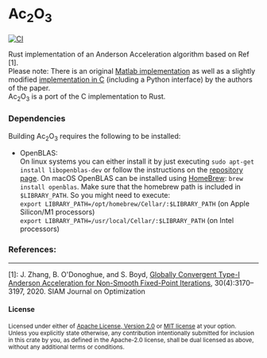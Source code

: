# Ac<sub>2</sub>O<sub>3</sub>
[![CI](https://github.com/dialect-rs/ac2o3/actions/workflows/CI.yml/badge.svg)](https://github.com/dialect-rs/ac2o3/actions/workflows/CI.yml)


Rust implementation of an Anderson Acceleration algorithm based on Ref [1].<br>
Please note: There is an original [Matlab implementation](https://web.stanford.edu/~boyd/papers/nonexp_global_aa1.html)
as well as a slightly modified [implementation in C](https://www.cvxgrp.org/scs/algorithm/acceleration.html) (including 
a Python interface) by the authors of the paper.<br>
Ac<sub>2</sub>O<sub>3</sub> is a port of the C implementation to Rust.

### Dependencies
Building Ac<sub>2</sub>O<sub>3</sub> requires the following to be installed: 
- OpenBLAS: <br>
On linux systems you can either install it by just executing `sudo apt-get install libopenblas-dev` or follow 
the instructions on the [repository page](https://github.com/xianyi/OpenBLAS).
On macOS OpenBLAS can be installed using [HomeBrew](): `brew install openblas`. Make sure that the homebrew path is 
 included in `$LIBRARY_PATH`. So you might need to execute: <br>
  `export LIBRARY_PATH=/opt/homebrew/Cellar/:$LIBRARY_PATH` (on Apple Silicon/M1 processors)<br>
  `export LIBRARY_PATH=/usr/local/Cellar/:$LIBRARY_PATH` (on Intel processors)<br>

  
### References:<br>
<hr>
[1]: J. Zhang, B. O'Donoghue, and S. Boyd, <a href="https://web.stanford.edu/~boyd/papers/pdf/scs_2.0_v_global.pdf">Globally
  Convergent Type-I Anderson Acceleration for Non-Smooth Fixed-Point Iterations</a>, 30(4):3170–3197, 2020. 
SIAM Journal on Optimization


#### License

<sup>
Licensed under either of <a href="LICENSE-APACHE">Apache License, Version
2.0</a> or <a href="LICENSE-MIT">MIT license</a> at your option.
</sup>

<br>

<sub>
Unless you explicitly state otherwise, any contribution intentionally submitted
for inclusion in this crate by you, as defined in the Apache-2.0 license, shall
be dual licensed as above, without any additional terms or conditions.
</sub>